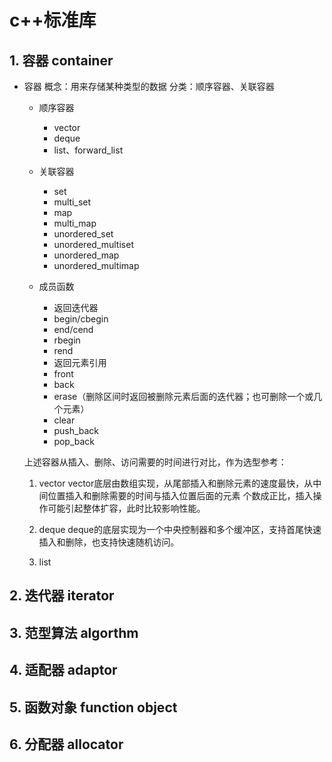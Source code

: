 # c++标准库

## 1. 容器 container
* 容器
	概念：用来存储某种类型的数据
	分类：顺序容器、关联容器
	* 顺序容器
		* vector
		* deque
		* list、forward_list
	
	* 关联容器
		* set
		* multi_set
		* map
		* multi_map
		* unordered_set
		* unordered_multiset
		* unordered_map
		* unordered_multimap
	
	* 成员函数
		* 返回迭代器
		* begin/cbegin
		* end/cend
		* rbegin
		* rend
		* 返回元素引用
		* front
		* back
		* erase（删除区间时返回被删除元素后面的迭代器；也可删除一个或几个元素）
		* clear
		* push_back
		* pop_back

	上述容器从插入、删除、访问需要的时间进行对比，作为选型参考：
	
	1) vector
	vector底层由数组实现，从尾部插入和删除元素的速度最快，从中间位置插入和删除需要的时间与插入位置后面的元素
	个数成正比，插入操作可能引起整体扩容，此时比较影响性能。
	
	2) deque
	deque的底层实现为一个中央控制器和多个缓冲区，支持首尾快速插入和删除，也支持快速随机访问。
	
	3) list
	
	
	
## 2. 迭代器 iterator
	
## 3. 范型算法 algorthm

## 4. 适配器 adaptor

## 5. 函数对象 function object

## 6. 分配器 allocator